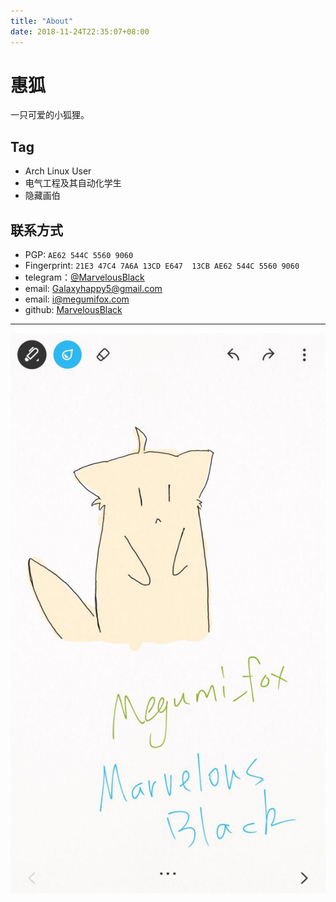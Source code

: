```yaml
---
title: "About"
date: 2018-11-24T22:35:07+08:00
---
```

# 惠狐  
一只可爱的小狐狸。  

## Tag
- Arch Linux User
- 电气工程及其自动化学生
- 隐藏画伯

## 联系方式 
- PGP: `AE62 544C 5560 9060`
- Fingerprint: `21E3 47C4 7A6A 13CD E647  13CB AE62 544C 5560 9060`
- telegram：[@MarvelousBlack](https://t.me/MarvelousBlack)
- email: Galaxyhappy5@gmail.com
- email: i@megumifox.com
- github: [MarvelousBlack](https://github.com/MarvelousBlack)

* * * 
![pic](/public/pic/photo0.jpg)

